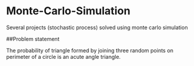 # Monte-Carlo-Simulation
Several projects (stochastic process) solved using monte carlo simulation

##Problem statement

The probability of triangle formed by joining three random points on perimeter of a circle is an acute angle triangle.
